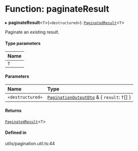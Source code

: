 # Function: paginateResult

▸ **paginateResult**<`T`\>(`«destructured»`): [`PaginatedResult`](../interfaces/PaginatedResult.md)<`T`\>

Paginate an existing result.

#### Type parameters

| Name |
| :------ |
| `T` |

#### Parameters

| Name | Type |
| :------ | :------ |
| `«destructured»` | [`PaginationOutputDto`](../interfaces/PaginationOutputDto.md) & { `result`: `T`[]  } |

#### Returns

[`PaginatedResult`](../interfaces/PaginatedResult.md)<`T`\>

#### Defined in

utils/pagination.util.ts:44

